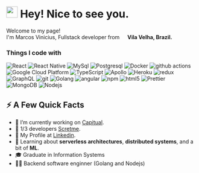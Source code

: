 <h1><img src="https://emojis.slackmojis.com/emojis/images/1531849430/4246/blob-sunglasses.gif?1531849430" width="30"/> Hey! Nice to see you.</h1>


<p>Welcome to my page! </br> I'm Marcos Vinicius, Fullstack developer from <img src="https://cdn-icons-png.flaticon.com/512/3909/3909370.png" width="13"/> <b>Vila Velha, Brazil.</b> </p>
<h3>Things I code with</h3>
<p>
  <img alt="React" src="https://img.shields.io/badge/-React-45b8d8?style=flat-square&logo=react&logoColor=white" />
  <img alt="React Native" src="https://img.shields.io/badge/-React-45b8d8?style=flat-square&logo=react&logoColor=white" />
  <img alt="MySql" src="https://img.shields.io/badge/-MySql-778899?style=flat-square&logo=mysql&logoColor=white" /> 
  <img alt="Postgresql" src="https://img.shields.io/badge/-Postgres-B0C4DE?style=flat-square&logo=postgresql&logoColor=white" /> 
  <img alt="Docker" src="https://img.shields.io/badge/-Docker-46a2f1?style=flat-square&logo=docker&logoColor=white" />
  <img alt="github actions" src="https://img.shields.io/badge/-Github_Actions-2088FF?style=flat-square&logo=github-actions&logoColor=white" />
  <img alt="Google Cloud Platform" src="https://img.shields.io/badge/-Google_Cloud_Platform-1a73e8?style=flat-square&logo=google-cloud&logoColor=white" />
  <img alt="TypeScript" src="https://img.shields.io/badge/-TypeScript-007ACC?style=flat-square&logo=typescript&logoColor=white" />
  <img alt="Apollo" src="https://img.shields.io/badge/-Apollo%20GraphQL-311C87?style=flat-square&logo=apollo-graphql&logoColor=white" />
  <img alt="Heroku" src="https://img.shields.io/badge/-Heroku-430098?style=flat-square&logo=heroku&logoColor=white" />
  <img alt="redux" src="https://img.shields.io/badge/-Redux-764ABC?style=flat-square&logo=redux&logoColor=white" />
  <img alt="GraphQL" src="https://img.shields.io/badge/-GraphQL-E10098?style=flat-square&logo=graphql&logoColor=white" 
  <img alt="Styled Components" src="https://img.shields.io/badge/-Styled_Components-db7092?style=flat-square&logo=styled-components&logoColor=white" />
  <img alt="git" src="https://img.shields.io/badge/-Git-F05032?style=flat-square&logo=git&logoColor=white" />
  <img alt="Golang" src="https://img.shields.io/badge/-Golang-2088FF?style=flat-square&logo=go&logoColor=white" />
  <img alt="angular" src="https://img.shields.io/badge/-Angular-DD0031?style=flat-square&logo=angular&logoColor=white" />
  <img alt="npm" src="https://img.shields.io/badge/-NPM-CB3837?style=flat-square&logo=npm&logoColor=white" />
  <img alt="html5" src="https://img.shields.io/badge/-HTML5-E34F26?style=flat-square&logo=html5&logoColor=white" />
  <img alt="Prettier" src="https://img.shields.io/badge/-Prettier-F7B93E?style=flat-square&logo=prettier&logoColor=white" />
  <img alt="MongoDB" src="https://img.shields.io/badge/-MongoDB-13aa52?style=flat-square&logo=mongodb&logoColor=white" />
  <img alt="Nodejs" src="https://img.shields.io/badge/-Nodejs-43853d?style=flat-square&logo=Node.js&logoColor=white" />
</p>

<h2>⚡️ A Few Quick Facts</h2>
<ul>
<li>🔭 I’m currently working on <a href="https://www.capitual.com/">Capitual</a>.</li>
<li>🤫 1/3 developers <a href="https://scret.me/">Scretme</a>.</li>
<li>🔗 My Profile at <a href="https://www.linkedin.com/in/marcos-vinicius-siqueira-893283180/">Linkedin</a>.</li>
<li>🧐 Learning about <strong>serverless architectures</strong>, <strong>distributed systems</strong>, and a bit of <strong>ML</strong>.</li>
<li>🎓 Graduate in Information Systems </li>
<li>👨‍💻 Backend software enginner (Golang and Nodejs) </li>
</ul>
